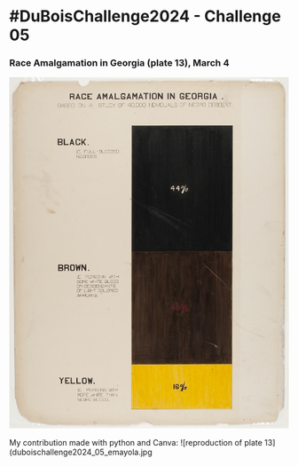 # #DuBoisChallenge2024 - Challenge 05
### Race Amalgamation in Georgia (plate 13), March 4
![Original plate 13](original-plate-13.jpg)

My contribution made with python and Canva:
![reproduction of plate 13](duboischallenge2024_05_emayola.jpg
